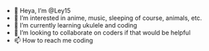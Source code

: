- 👋 Heya, I’m @Ley15
- 👀 I’m interested in anime, music, sleeping of course, animals, etc.
- 🌱 I’m currently learning ukulele and coding
- 💞️ I’m looking to collaborate on coders if that would be helpful
- 📫 How to reach me coding

<!---
Ley15/Ley15 is a ✨ special ✨ repository because its `README.md` (this file) appears on your GitHub profile.
You can click the Preview link to take a look at your changes.
--->
